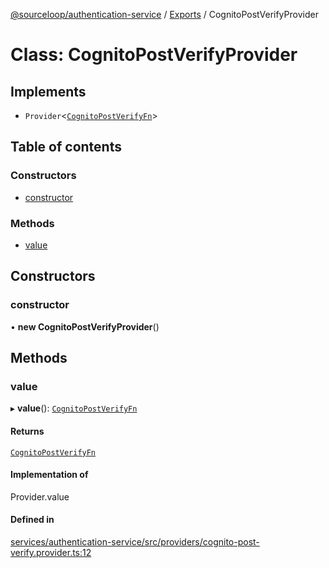 [@sourceloop/authentication-service](../README.md) / [Exports](../modules.md) / CognitoPostVerifyProvider

# Class: CognitoPostVerifyProvider

## Implements

- `Provider`<[`CognitoPostVerifyFn`](../modules.md#cognitopostverifyfn)\>

## Table of contents

### Constructors

- [constructor](CognitoPostVerifyProvider.md#constructor)

### Methods

- [value](CognitoPostVerifyProvider.md#value)

## Constructors

### constructor

• **new CognitoPostVerifyProvider**()

## Methods

### value

▸ **value**(): [`CognitoPostVerifyFn`](../modules.md#cognitopostverifyfn)

#### Returns

[`CognitoPostVerifyFn`](../modules.md#cognitopostverifyfn)

#### Implementation of

Provider.value

#### Defined in

[services/authentication-service/src/providers/cognito-post-verify.provider.ts:12](https://github.com/sourcefuse/loopback4-microservice-catalog/blob/d35fdb3f0/services/authentication-service/src/providers/cognito-post-verify.provider.ts#L12)
